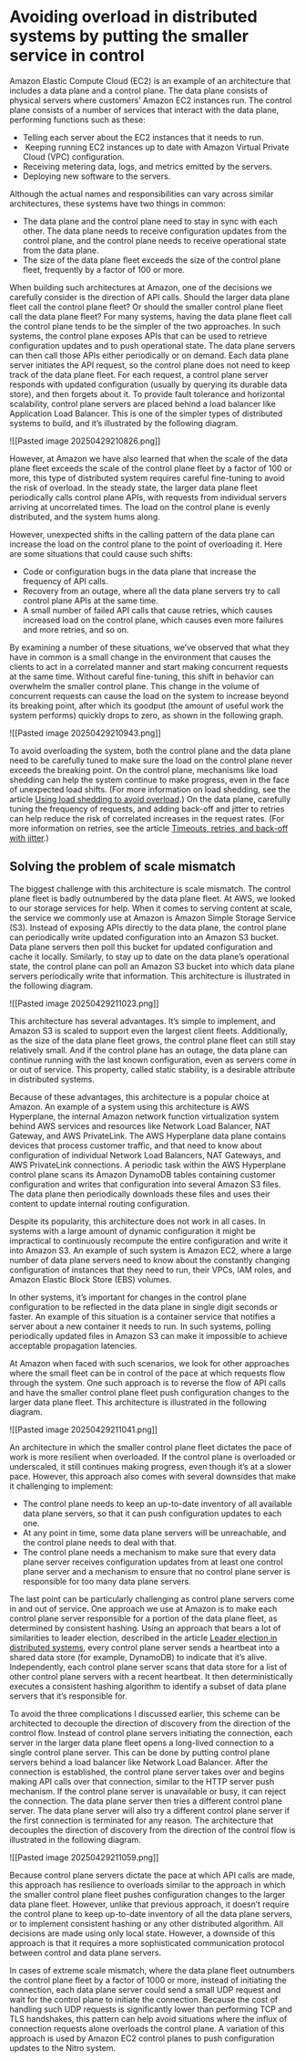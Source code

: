 
# Avoiding overload in distributed systems by putting the smaller service in control

Amazon Elastic Compute Cloud (EC2) is an example of an architecture that includes a data plane and a control plane. The data plane consists of physical servers where customers’ Amazon EC2 instances run. The control plane consists of a number of services that interact with the data plane, performing functions such as these:

- Telling each server about the EC2 instances that it needs to run.
-  Keeping running EC2 instances up to date with Amazon Virtual Private Cloud (VPC) configuration.
- Receiving metering data, logs, and metrics emitted by the servers.
- Deploying new software to the servers.

Although the actual names and responsibilities can vary across similar architectures, these systems have two things in common:

- The data plane and the control plane need to stay in sync with each other. The data plane needs to receive configuration updates from the control plane, and the control plane needs to receive operational state from the data plane.
- The size of the data plane fleet exceeds the size of the control plane fleet, frequently by a factor of 100 or more.

When building such architectures at Amazon, one of the decisions we carefully consider is the direction of API calls. Should the larger data plane fleet call the control plane fleet? Or should the smaller control plane fleet call the data plane fleet? For many systems, having the data plane fleet call the control plane tends to be the simpler of the two approaches. In such systems, the control plane exposes APIs that can be used to retrieve configuration updates and to push operational state. The data plane servers can then call those APIs either periodically or on demand. Each data plane server initiates the API request, so the control plane does not need to keep track of the data plane fleet. For each request, a control plane server responds with updated configuration (usually by querying its durable data store), and then forgets about it. To provide fault tolerance and horizontal scalability, control plane servers are placed behind a load balancer like Application Load Balancer. This is one of the simpler types of distributed systems to build, and it’s illustrated by the following diagram.

![[Pasted image 20250429210826.png]]

However, at Amazon we have also learned that when the scale of the data plane fleet exceeds the scale of the control plane fleet by a factor of 100 or more, this type of distributed system requires careful fine-tuning to avoid the risk of overload. In the steady state, the larger data plane fleet periodically calls control plane APIs, with requests from individual servers arriving at uncorrelated times. The load on the control plane is evenly distributed, and the system hums along.

However, unexpected shifts in the calling pattern of the data plane can increase the load on the control plane to the point of overloading it. Here are some situations that could cause such shifts:

- Code or configuration bugs in the data plane that increase the frequency of API calls.
- Recovery from an outage, where all the data plane servers try to call control plane APIs at the same time.
- A small number of failed API calls that cause retries, which causes increased load on the control plane, which causes even more failures and more retries, and so on.

By examining a number of these situations, we’ve observed that what they have in common is a small change in the environment that causes the clients to act in a correlated manner and start making concurrent requests at the same time. Without careful fine-tuning, this shift in behavior can overwhelm the smaller control plane. This change in the volume of concurrent requests can cause the load on the system to increase beyond its breaking point, after which its goodput (the amount of useful work the system performs) quickly drops to zero, as shown in the following graph.

![[Pasted image 20250429210943.png]]

To avoid overloading the system, both the control plane and the data plane need to be carefully tuned to make sure the load on the control plane never exceeds the breaking point. On the control plane, mechanisms like load shedding can help the system continue to make progress, even in the face of unexpected load shifts. (For more information on load shedding, see the article [Using load shedding to avoid overload](https://aws.amazon.com/builders-library/using-load-shedding-to-avoid-overload/).) On the data plane, carefully tuning the frequency of requests, and adding back-off and jitter to retries can help reduce the risk of correlated increases in the request rates. (For more information on retries, see the article [Timeouts, retries, and back-off with jitter](https://aws.amazon.com/builders-library/timeouts-retries-and-backoff-with-jitter).)

## Solving the problem of scale mismatch

The biggest challenge with this architecture is scale mismatch. The control plane fleet is badly outnumbered by the data plane fleet. At AWS, we looked to our storage services for help. When it comes to serving content at scale, the service we commonly use at Amazon is Amazon Simple Storage Service (S3). Instead of exposing APIs directly to the data plane, the control plane can periodically write updated configuration into an Amazon S3 bucket. Data plane servers then poll this bucket for updated configuration and cache it locally. Similarly, to stay up to date on the data plane’s operational state, the control plane can poll an Amazon S3 bucket into which data plane servers periodically write that information. This architecture is illustrated in the following diagram.

![[Pasted image 20250429211023.png]]

This architecture has several advantages. It’s simple to implement, and Amazon S3 is scaled to support even the largest client fleets. Additionally, as the size of the data plane fleet grows, the control plane fleet can still stay relatively small. And if the control plane has an outage, the data plane can continue running with the last known configuration, even as servers come in or out of service. This property, called static stability, is a desirable attribute in distributed systems.

Because of these advantages, this architecture is a popular choice at Amazon. An example of a system using this architecture is AWS Hyperplane, the internal Amazon network function virtualization system behind AWS services and resources like Network Load Balancer, NAT Gateway, and AWS PrivateLink. The AWS Hyperplane data plane contains devices that process customer traffic, and that need to know about configuration of individual Network Load Balancers, NAT Gateways, and AWS PrivateLink connections. A periodic task within the AWS Hyperplane control plane scans its Amazon DynamoDB tables containing customer configuration and writes that configuration into several Amazon S3 files. The data plane then periodically downloads these files and uses their content to update internal routing configuration.

Despite its popularity, this architecture does not work in all cases. In systems with a large amount of dynamic configuration it might be impractical to continuously recompute the entire configuration and write it into Amazon S3. An example of such system is Amazon EC2, where a large number of data plane servers need to know about the constantly changing configuration of instances that they need to run, their VPCs, IAM roles, and Amazon Elastic Block Store (EBS) volumes.

In other systems, it’s important for changes in the control plane configuration to be reflected in the data plane in single digit seconds or faster. An example of this situation is a container service that notifies a server about a new container it needs to run. In such systems, polling periodically updated files in Amazon S3 can make it impossible to achieve acceptable propagation latencies.

At Amazon when faced with such scenarios, we look for other approaches where the small fleet can be in control of the pace at which requests flow through the system. One such approach is to reverse the flow of API calls and have the smaller control plane fleet push configuration changes to the larger data plane fleet. This architecture is illustrated in the following diagram.

![[Pasted image 20250429211041.png]]

An architecture in which the smaller control plane fleet dictates the pace of work is more resilient when overloaded. If the control plane is overloaded or underscaled, it still continues making progress, even though it’s at a slower pace. However, this approach also comes with several downsides that make it challenging to implement:

- The control plane needs to keep an up-to-date inventory of all available data plane servers, so that it can push configuration updates to each one.
- At any point in time, some data plane servers will be unreachable, and the control plane needs to deal with that. 
- The control plane needs a mechanism to make sure that every data plane server receives configuration updates from at least one control plane server and a mechanism to ensure that no control plane server is responsible for too many data plane servers. 

The last point can be particularly challenging as control plane servers come in and out of service. One approach we use at Amazon is to make each control plane server responsible for a portion of the data plane fleet, as determined by consistent hashing. Using an approach that bears a lot of similarities to leader election, described in the article [Leader election in distributed systems](https://aws.amazon.com/builders-library/leader-election-in-distributed-systems), every control plane server sends a heartbeat into a shared data store (for example, DynamoDB) to indicate that it’s alive. Independently, each control plane server scans that data store for a list of other control plane servers with a recent heartbeat. It then deterministically executes a consistent hashing algorithm to identify a subset of data plane servers that it’s responsible for.

To avoid the three complications I discussed earlier, this scheme can be architected to decouple the direction of discovery from the direction of the control flow. Instead of control plane servers initiating the connection, each server in the larger data plane fleet opens a long-lived connection to a single control plane server. This can be done by putting control plane servers behind a load balancer like Network Load Balancer. After the connection is established, the control plane server takes over and begins making API calls over that connection, similar to the HTTP server push mechanism. If the control plane server is unavailable or busy, it can reject the connection. The data plane server then tries a different control plane server. The data plane server will also try a different control plane server if the first connection is terminated for any reason. The architecture that decouples the direction of discovery from the direction of the control flow is illustrated in the following diagram.

![[Pasted image 20250429211059.png]]

Because control plane servers dictate the pace at which API calls are made, this approach has resilience to overloads similar to the approach in which the smaller control plane fleet pushes configuration changes to the larger data plane fleet. However, unlike that previous approach, it doesn’t require the control plane to keep up-to-date inventory of all the data plane servers, or to implement consistent hashing or any other distributed algorithm. All decisions are made using only local state. However, a downside of this approach is that it requires a more sophisticated communication protocol between control and data plane servers.

In cases of extreme scale mismatch, where the data plane fleet outnumbers the control plane fleet by a factor of 1000 or more, instead of initiating the connection, each data plane server could send a small UDP request and wait for the control plane to initiate the connection. Because the cost of handling such UDP requests is significantly lower than performing TCP and TLS handshakes, this pattern can help avoid situations where the influx of connection requests alone overloads the control plane. A variation of this approach is used by Amazon EC2 control planes to push configuration updates to the Nitro system.